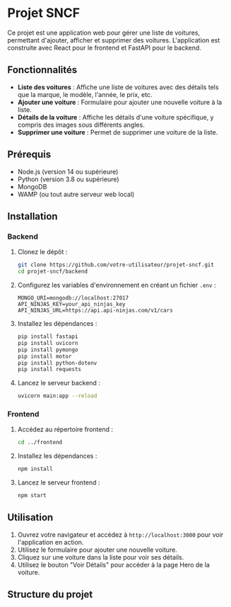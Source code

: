 # Projet SNCF

Ce projet est une application web pour gérer une liste de voitures, permettant d'ajouter, afficher et supprimer des voitures. L'application est construite avec React pour le frontend et FastAPI pour le backend.

## Fonctionnalités

- **Liste des voitures** : Affiche une liste de voitures avec des détails tels que la marque, le modèle, l'année, le prix, etc.
- **Ajouter une voiture** : Formulaire pour ajouter une nouvelle voiture à la liste.
- **Détails de la voiture** : Affiche les détails d'une voiture spécifique, y compris des images sous différents angles.
- **Supprimer une voiture** : Permet de supprimer une voiture de la liste.

## Prérequis

- Node.js (version 14 ou supérieure)
- Python (version 3.8 ou supérieure)
- MongoDB
- WAMP (ou tout autre serveur web local)

## Installation

### Backend

1. Clonez le dépôt :
    ```bash
    git clone https://github.com/votre-utilisateur/projet-sncf.git
    cd projet-sncf/backend
    ```

2. Configurez les variables d'environnement en créant un fichier `.env` :
    ```env
    MONGO_URI=mongodb://localhost:27017
    API_NINJAS_KEY=your_api_ninjas_key
    API_NINJAS_URL=https://api.api-ninjas.com/v1/cars
    ```
3. Installez les dépendances :
    ```bash
    pip install fastapi
    pip install uvicorn
    pip install pymongo
    pip install motor
    pip install python-dotenv
    pip install requests
    ```

5. Lancez le serveur backend :
    ```bash
    uvicorn main:app --reload
    ```

### Frontend

1. Accédez au répertoire frontend :
    ```bash
    cd ../frontend
    ```

2. Installez les dépendances :
    ```bash
    npm install
    ```

3. Lancez le serveur frontend :
    ```bash
    npm start
    ```

## Utilisation

1. Ouvrez votre navigateur et accédez à `http://localhost:3000` pour voir l'application en action.
2. Utilisez le formulaire pour ajouter une nouvelle voiture.
3. Cliquez sur une voiture dans la liste pour voir ses détails.
4. Utilisez le bouton "Voir Détails" pour accéder à la page Hero de la voiture.

## Structure du projet
